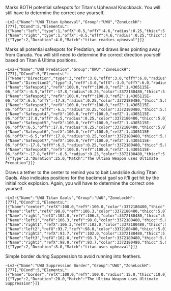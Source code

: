 Marks BOTH potential safespots for Titan's Upheaval Knockback. You will still have to determine the correct one yourself.
```
~Lv2~{"Name":"UWU Titan Upheaval","Group":"UWU","ZoneLockH":[777],"DCond":5,"ElementsL":[{"Name":"left","type":1,"offX":0.5,"offY":4.6,"radius":0.25,"thicc":5.0,"refActorType":2,"includeRotation":true},{"Name":"right","type":1,"offX":-0.5,"offY":4.6,"radius":0.25,"thicc":5.0,"refActorType":2,"includeRotation":true}],"UseTriggers":true,"Triggers":[{"Type":2,"Duration":4.0,"Match":"titan readies upheaval"}]}
```

Marks all potential safespots for Predation, and draws lines pointing away from Garuda. You will still need to determine the correct direction yourself based on Titan & Ultima positions.
```
~Lv2~{"Name":"UWU Predation","Group":"UWU","ZoneLockH":[777],"DCond":5,"ElementsL":[{"Name":"Direction","type":3,"refY":3.0,"offX":3.0,"offY":6.0,"radius":0.0,"thicc":5.0,"refActorName":"Garuda","includeRotation":true,"onlyVisible":true},{"Name":"Direction2","type":3,"refY":3.0,"offX":-3.0,"offY":6.0,"radius":0.0,"thicc":5.0,"refActorName":"Garuda","includeRotation":true,"onlyVisible":true},{"Name":"Safespot1","refX":100.0,"refY":100.0,"refZ":1.4305115E-06,"offX":-6.5,"offY":-17.8,"radius":0.25,"color":3372180480,"thicc":5.0},{"Name":"Safespot2","refX":100.0,"refY":100.0,"refZ":1.4305115E-06,"offX":6.5,"offY":-17.8,"radius":0.25,"color":3372180480,"thicc":5.0},{"Name":"Safespot3","refX":100.0,"refY":100.0,"refZ":1.4305115E-06,"offX":17.8,"offY":-6.5,"radius":0.25,"color":3372180480,"thicc":5.0},{"Name":"Safespot4","refX":100.0,"refY":100.0,"refZ":1.4305115E-06,"offX":17.8,"offY":6.5,"radius":0.25,"color":3372180480,"thicc":5.0},{"Name":"Safespot5","refX":100.0,"refY":100.0,"refZ":1.4305115E-06,"offX":6.5,"offY":17.8,"radius":0.25,"color":3372180480,"thicc":5.0},{"Name":"Safespot6","refX":100.0,"refY":100.0,"refZ":1.4305115E-06,"offX":-6.5,"offY":17.8,"radius":0.25,"color":3372180480,"thicc":5.0},{"Name":"Safespot7","refX":100.0,"refY":100.0,"refZ":1.4305115E-06,"offX":-17.8,"offY":6.5,"radius":0.25,"color":3372180480,"thicc":5.0},{"Name":"Safespot8","refX":100.0,"refY":100.0,"refZ":1.4305115E-06,"offX":-17.8,"offY":-6.5,"radius":0.25,"color":3372180480,"thicc":5.0}],"UseTriggers":true,"Triggers":[{"Type":2,"Duration":25.0,"Match":"The Ultima Weapon uses Ultimate Predation"}]}
```

Draws a tether to the center to remind you to bait Landslide during Titan Gaols. Also indicates positions for the backmost gaol so it'll get hit by the initial rock explosion. Again, you will have to determine the correct one yourself.
```
~Lv2~{"Name":"UWU Titan Gaols","Group":"UWU","ZoneLockH":[777],"DCond":5,"ElementsL":[{"Name":"center","refX":100.0,"refY":100.0,"color":3372180480,"thicc":5.0,"tether":true},{"Name":"left","refX":98.0,"refY":106.3,"color":3372180480,"thicc":5.0},{"Name":"right","refX":102.0,"refY":106.3,"color":3372180480,"thicc":5.0},{"Name":"left1","refX":106.3,"refY":98.0,"color":3372180480,"thicc":5.0},{"Name":"right1","refX":106.3,"refY":102.0,"color":3372180480,"thicc":5.0},{"Name":"left2","refX":93.7,"refY":98.0,"color":3372180480,"thicc":5.0},{"Name":"right2","refX":93.7,"refY":102.0,"color":3372180480,"thicc":5.0},{"Name":"left3","refX":102.0,"refY":93.7,"color":3372180480,"thicc":5.0},{"Name":"right3","refX":98.0,"refY":93.7,"color":3372180480,"thicc":5.0}],"UseTriggers":true,"Triggers":[{"Type":2,"Duration":8.0,"Match":"titan uses upheaval"}]}
```

Simple border during Suppression to avoid running into feathers.
```
~Lv2~{"Name":"UWU Suppression Border","Group":"UWU","ZoneLockH":[777],"DCond":5,"ElementsL":[{"Name":"border","refX":100.0,"refY":100.0,"radius":15.0,"thicc":10.0}],"UseTriggers":true,"Triggers":[{"Type":2,"Duration":20.0,"Match":"The Ultima Weapon uses Ultimate Suppression"}]}
```

